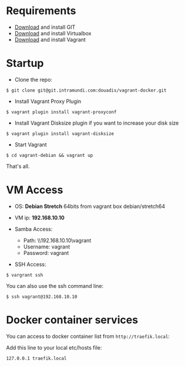 # Requirements

 - [Download](https://git-scm.com/downloads) and install GIT
 - [Download](https://www.virtualbox.org/wiki/Downloads) and install Virtualbox
 - [Download](https://www.vagrantup.com/downloads.html) and install Vagrant
 
# Startup

- Clone the repo:

```
$ git clone git@git.intramundi.com:douadis/vagrant-docker.git
```

- Install Vagrant Proxy Plugin

```
$ vagrant plugin install vagrant-proxyconf
```

- Install Vagrant Disksize plugin if you want to increase your disk size

```
$ vagrant plugin install vagrant-disksize
```

- Start Vagrant

```
$ cd vagrant-debian && vagrant up
```

That's all.

# VM Access

- OS:  **Debian Stretch** 64bits from vagrant box debian/stretch64

- VM ip:  **192.168.10.10**

- Samba Access:
	- Path: \\\\192.168.10.10\\vagrant
	- Username: vagrant
	- Password: vagrant

- SSH Access:

```
$ vargrant ssh
```

You can also use the ssh command line:

```
$ ssh vagrant@192.168.10.10
```

# Docker container services

You can access to docker container list from ``http://traefik.local``:

Add this line to your local etc/hosts file:

```
127.0.0.1 traefik.local
```

